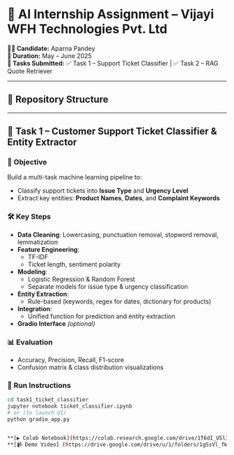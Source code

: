 # 🤖 AI Internship Assignment – Vijayi WFH Technologies Pvt. Ltd

**👩‍💻 Candidate:** Aparna Pandey  
**📆 Duration:** May – June 2025  
**📂 Tasks Submitted:** ✅ Task 1 – Support Ticket Classifier | ✅ Task 2 – RAG Quote Retriever

---

## 📁 Repository Structure


---

## 🧾 Task 1 – Customer Support Ticket Classifier & Entity Extractor

### 🎯 Objective

Build a multi-task machine learning pipeline to:
- Classify support tickets into **Issue Type** and **Urgency Level**
- Extract key entities: **Product Names**, **Dates**, and **Complaint Keywords**

### 🛠️ Key Steps

- **Data Cleaning**: Lowercasing, punctuation removal, stopword removal, lemmatization
- **Feature Engineering**: 
  - TF-IDF
  - Ticket length, sentiment polarity
- **Modeling**:
  - Logistic Regression & Random Forest
  - Separate models for issue type & urgency classification
- **Entity Extraction**:
  - Rule-based (keywords, regex for dates, dictionary for products)
- **Integration**:
  - Unified function for prediction and entity extraction
- **Gradio Interface** *(optional)*

### 📊 Evaluation

- Accuracy, Precision, Recall, F1-score
- Confusion matrix & class distribution visualizations

### 🚀 Run Instructions

```bash
cd task1_ticket_classifier
jupyter notebook ticket_classifier.ipynb
# or (to launch UI)
python gradio_app.py


**[▶️ Colab Notebook](https://colab.research.google.com/drive/1T6dI_USl3zn-gmckVVFaV_MjYDDmue4N)**
**[📹 Demo Video] (https://drive.google.com/drive/u/1/folders/1gSsVl_fWdiG-YFsKaqPMqclJs8ZvJX9x)**
